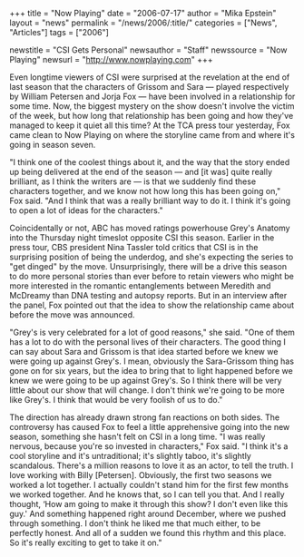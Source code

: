 +++
title = "Now Playing"
date = "2006-07-17"
author = "Mika Epstein"
layout = "news"
permalink = "/news/2006/:title/"
categories = ["News", "Articles"]
tags = ["2006"]

newstitle = "CSI Gets Personal"
newsauthor = "Staff"
newssource = "Now Playing"
newsurl = "http://www.nowplaying.com"
+++

Even longtime viewers of CSI were surprised at the revelation at the end of last season that the characters of Grissom and Sara &#8212; played respectively by William Petersen and Jorja Fox &#8212; have been involved in a relationship for some time. Now, the biggest mystery on the show doesn't involve the victim of the week, but how long that relationship has been going and how they've managed to keep it quiet all this time? At the TCA press tour yesterday, Fox came clean to Now Playing on where the storyline came from and where it's going in season seven.

"I think one of the coolest things about it, and the way that the story ended up being delivered at the end of the season &#8212; and [it was] quite really brilliant, as I think the writers are &#8212; is that we suddenly find these characters together, and we know not how long this has been going on," Fox said. "And I think that was a really brilliant way to do it. I think it's going to open a lot of ideas for the characters."

Coincidentally or not, ABC has moved ratings powerhouse Grey's Anatomy into the Thursday night timeslot opposite CSI this season. Earlier in the press tour, CBS president Nina Tassler told critics that CSI is in the surprising position of being the underdog, and she's expecting the series to "get dinged" by the move. Unsurprisingly, there will be a drive this season to do more personal stories than ever before to retain viewers who might be more interested in the romantic entanglements between Meredith and McDreamy than DNA testing and autopsy reports. But in an interview after the panel, Fox pointed out that the idea to show the relationship came about before the move was announced.

"Grey's is very celebrated for a lot of good reasons," she said. "One of them has a lot to do with the personal lives of their characters. The good thing I can say about Sara and Grissom is that idea started before we knew we were going up against Grey's. I mean, obviously the Sara-Grissom thing has gone on for six years, but the idea to bring that to light happened before we knew we were going to be up against Grey's. So I think there will be very little about our show that will change. I don't think we're going to be more like Grey's. I think that would be very foolish of us to do."

The direction has already drawn strong fan reactions on both sides. The controversy has caused Fox to feel a little apprehensive going into the new season, something she hasn't felt on CSI in a long time. "I was really nervous, because you're so invested in characters," Fox said. "I think it's a cool storyline and it's untraditional; it's slightly taboo, it's slightly scandalous. There's a million reasons to love it as an actor, to tell the truth. I love working with Billy [Petersen]. Obviously, the first two seasons we worked a lot together. I actually couldn't stand him for the first few months we worked together. And he knows that, so I can tell you that. And I really thought, &#8216;How am going to make it through this show? I don't even like this guy.' And something happened right around December, where we pushed through something. I don't think he liked me that much either, to be perfectly honest. And all of a sudden we found this rhythm and this place. So it's really exciting to get to take it on."

